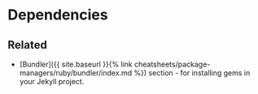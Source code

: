---
---
# Dependencies


## Related

- [Bundler]({{ site.baseurl }}{% link cheatsheets/package-managers/ruby/bundler/index.md %}) section - for installing gems in your Jekyll project.
